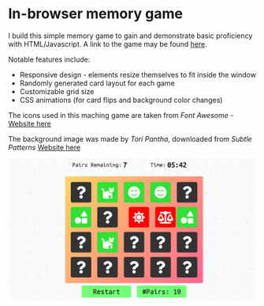 # In-browser memory game

I build this simple memory game to gain and demonstrate basic proficiency with HTML/Javascript. A link to the game may be found  [here](http://x4vier.github.io/).

Notable features include:

  - Responsive design - elements resize themselves to fit inside the window
  - Randomly generated card layout for each game
  - Customizable grid size
  - CSS animations (for card flips and background color changes)

The icons used in this maching game are taken from *Font Awesome*  - [Website here](https://origin.fontawesome.com/)

The background image was made by *Tori Pantha*, downloaded from *Subtle Patterns* [Website here](https://www.toptal.com/designers/subtlepatterns/geometry-2/)

![Screenshot](img/screenshot.png)
